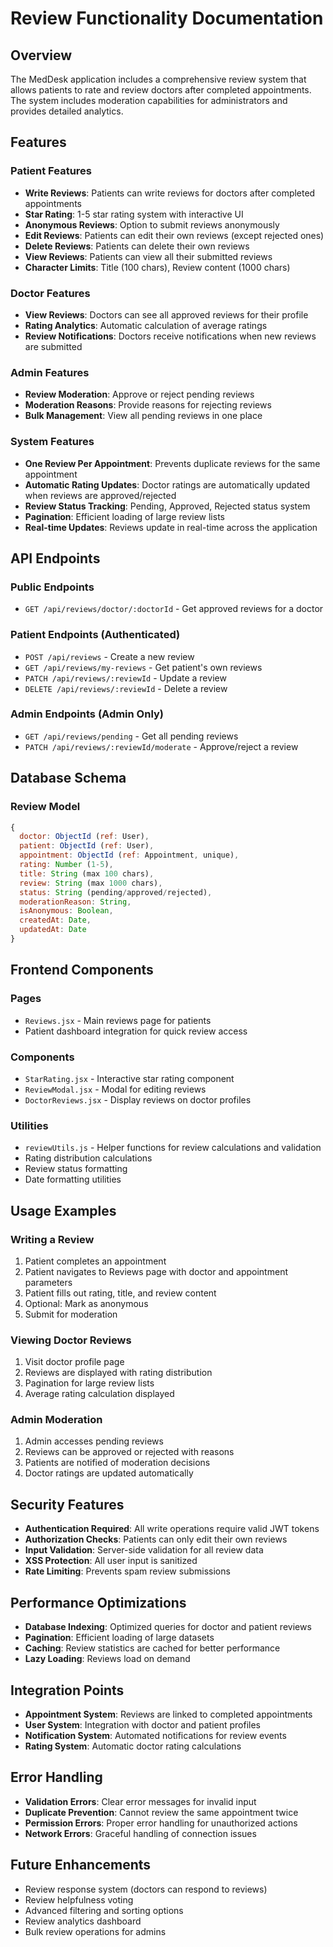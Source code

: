 # Review Functionality Documentation

## Overview

The MedDesk application includes a comprehensive review system that allows patients to rate and review doctors after completed appointments. The system includes moderation capabilities for administrators and provides detailed analytics.

## Features

### Patient Features
- **Write Reviews**: Patients can write reviews for doctors after completed appointments
- **Star Rating**: 1-5 star rating system with interactive UI
- **Anonymous Reviews**: Option to submit reviews anonymously
- **Edit Reviews**: Patients can edit their own reviews (except rejected ones)
- **Delete Reviews**: Patients can delete their own reviews
- **View Reviews**: Patients can view all their submitted reviews
- **Character Limits**: Title (100 chars), Review content (1000 chars)

### Doctor Features
- **View Reviews**: Doctors can see all approved reviews for their profile
- **Rating Analytics**: Automatic calculation of average ratings
- **Review Notifications**: Doctors receive notifications when new reviews are submitted

### Admin Features
- **Review Moderation**: Approve or reject pending reviews
- **Moderation Reasons**: Provide reasons for rejecting reviews
- **Bulk Management**: View all pending reviews in one place

### System Features
- **One Review Per Appointment**: Prevents duplicate reviews for the same appointment
- **Automatic Rating Updates**: Doctor ratings are automatically updated when reviews are approved/rejected
- **Review Status Tracking**: Pending, Approved, Rejected status system
- **Pagination**: Efficient loading of large review lists
- **Real-time Updates**: Reviews update in real-time across the application

## API Endpoints

### Public Endpoints
- `GET /api/reviews/doctor/:doctorId` - Get approved reviews for a doctor

### Patient Endpoints (Authenticated)
- `POST /api/reviews` - Create a new review
- `GET /api/reviews/my-reviews` - Get patient's own reviews
- `PATCH /api/reviews/:reviewId` - Update a review
- `DELETE /api/reviews/:reviewId` - Delete a review

### Admin Endpoints (Admin Only)
- `GET /api/reviews/pending` - Get all pending reviews
- `PATCH /api/reviews/:reviewId/moderate` - Approve/reject a review

## Database Schema

### Review Model
```javascript
{
  doctor: ObjectId (ref: User),
  patient: ObjectId (ref: User),
  appointment: ObjectId (ref: Appointment, unique),
  rating: Number (1-5),
  title: String (max 100 chars),
  review: String (max 1000 chars),
  status: String (pending/approved/rejected),
  moderationReason: String,
  isAnonymous: Boolean,
  createdAt: Date,
  updatedAt: Date
}
```

## Frontend Components

### Pages
- `Reviews.jsx` - Main reviews page for patients
- Patient dashboard integration for quick review access

### Components
- `StarRating.jsx` - Interactive star rating component
- `ReviewModal.jsx` - Modal for editing reviews
- `DoctorReviews.jsx` - Display reviews on doctor profiles

### Utilities
- `reviewUtils.js` - Helper functions for review calculations and validation
- Rating distribution calculations
- Review status formatting
- Date formatting utilities

## Usage Examples

### Writing a Review
1. Patient completes an appointment
2. Patient navigates to Reviews page with doctor and appointment parameters
3. Patient fills out rating, title, and review content
4. Optional: Mark as anonymous
5. Submit for moderation

### Viewing Doctor Reviews
1. Visit doctor profile page
2. Reviews are displayed with rating distribution
3. Pagination for large review lists
4. Average rating calculation displayed

### Admin Moderation
1. Admin accesses pending reviews
2. Reviews can be approved or rejected with reasons
3. Patients are notified of moderation decisions
4. Doctor ratings are updated automatically

## Security Features
- **Authentication Required**: All write operations require valid JWT tokens
- **Authorization Checks**: Patients can only edit their own reviews
- **Input Validation**: Server-side validation for all review data
- **XSS Protection**: All user input is sanitized
- **Rate Limiting**: Prevents spam review submissions

## Performance Optimizations
- **Database Indexing**: Optimized queries for doctor and patient reviews
- **Pagination**: Efficient loading of large datasets
- **Caching**: Review statistics are cached for better performance
- **Lazy Loading**: Reviews load on demand

## Integration Points
- **Appointment System**: Reviews are linked to completed appointments
- **User System**: Integration with doctor and patient profiles
- **Notification System**: Automated notifications for review events
- **Rating System**: Automatic doctor rating calculations

## Error Handling
- **Validation Errors**: Clear error messages for invalid input
- **Duplicate Prevention**: Cannot review the same appointment twice
- **Permission Errors**: Proper error handling for unauthorized actions
- **Network Errors**: Graceful handling of connection issues

## Future Enhancements
- Review response system (doctors can respond to reviews)
- Review helpfulness voting
- Advanced filtering and sorting options
- Review analytics dashboard
- Bulk review operations for admins